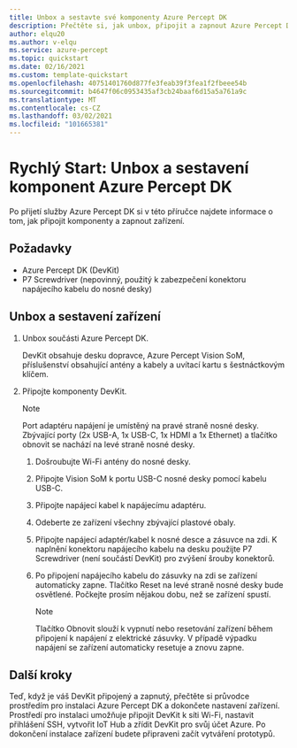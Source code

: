 ```yaml
---
title: Unbox a sestavte své komponenty Azure Percept DK
description: Přečtěte si, jak unbox, připojit a zapnout Azure Percept DK.
author: elqu20
ms.author: v-elqu
ms.service: azure-percept
ms.topic: quickstart
ms.date: 02/16/2021
ms.custom: template-quickstart
ms.openlocfilehash: 40751401760d877fe3feab39f3fea1f2fbeee54b
ms.sourcegitcommit: b4647f06c0953435af3cb24baaf6d15a5a761a9c
ms.translationtype: MT
ms.contentlocale: cs-CZ
ms.lasthandoff: 03/02/2021
ms.locfileid: "101665381"
---
```

# <a name="quickstart-unbox-and-assemble-your-azure-percept-dk-components"></a>Rychlý Start: Unbox a sestavení komponent Azure Percept DK

Po přijetí služby Azure Percept DK si v této příručce najdete informace o tom, jak připojit komponenty a zapnout zařízení.

## <a name="prerequisites"></a>Požadavky

- Azure Percept DK (DevKit)
- P7 Screwdriver (nepovinný, použitý k zabezpečení konektoru napájecího kabelu do nosné desky)

## <a name="unbox-and-assemble-your-device"></a>Unbox a sestavení zařízení

1. Unbox součásti Azure Percept DK.

    DevKit obsahuje desku dopravce, Azure Percept Vision SoM, příslušenství obsahující antény a kabely a uvítací kartu s šestnáctkovým klíčem.

1. Připojte komponenty DevKit.

    > [!NOTE]
    > Port adaptéru napájení je umístěný na pravé straně nosné desky. Zbývající porty (2x USB-A, 1x USB-C, 1x HDMI a 1x Ethernet) a tlačítko obnovit se nachází na levé straně nosné desky.

    1. Došroubujte Wi-Fi antény do nosné desky.

    1. Připojte Vision SoM k portu USB-C nosné desky pomocí kabelu USB-C.

    1. Připojte napájecí kabel k napájecímu adaptéru.

    1. Odeberte ze zařízení všechny zbývající plastové obaly.

    1. Připojte napájecí adaptér/kabel k nosné desce a zásuvce na zdi. K naplnění konektoru napájecího kabelu na desku použijte P7 Screwdriver (není součástí DevKit) pro zvýšení šrouby konektorů.

    1. Po připojení napájecího kabelu do zásuvky na zdi se zařízení automaticky zapne. Tlačítko Reset na levé straně nosné desky bude osvětlené. Počkejte prosím nějakou dobu, než se zařízení spustí.

        > [!NOTE]
        > Tlačítko Obnovit slouží k vypnutí nebo resetování zařízení během připojení k napájení z elektrické zásuvky. V případě výpadku napájení se zařízení automaticky resetuje a znovu zapne.

## <a name="next-steps"></a>Další kroky

Teď, když je váš DevKit připojený a zapnutý, přečtěte si průvodce prostředím pro instalaci Azure Percept DK a dokončete nastavení zařízení. Prostředí pro instalaci umožňuje připojit DevKit k síti Wi-Fi, nastavit přihlášení SSH, vytvořit IoT Hub a zřídit DevKit pro svůj účet Azure. Po dokončení instalace zařízení budete připraveni začít vytváření prototypů.